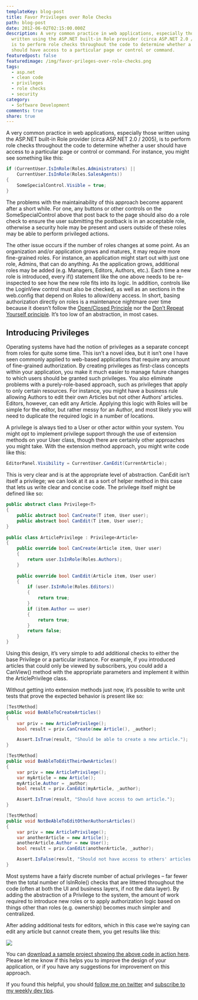 ```yaml
---
templateKey: blog-post
title: Favor Privileges over Role Checks
path: blog-post
date: 2012-06-02T02:15:00.000Z
description: A very common practice in web applications, especially those
  written using the ASP.NET built-in Role provider (circa ASP.NET 2.0 / 2005),
  is to perform role checks throughout the code to determine whether a user
  should have access to a particular page or control or command.
featuredpost: false
featuredimage: /img/favor-prileges-over-role-checks.png
tags:
  - asp.net
  - clean code
  - privileges
  - role checks
  - security
category:
  - Software Development
comments: true
share: true
---
```

A very common practice in web applications, especially those written using the ASP.NET built-in Role provider (circa ASP.NET 2.0 / 2005), is to perform role checks throughout the code to determine whether a user should have access to a particular page or control or command. For instance, you might see something like this:

```csharp
if (CurrentUser.IsInRole(Roles.Administrators) ||
    CurrentUser.IsInRole(Roles.SalesAgents))
{
    SomeSpecialControl.Visible = true;
}
```

The problems with the maintainability of this approach become apparent after a short while. For one, any buttons or other controls on the SomeSpecialControl above that post back to the page should also do a role check to ensure the user submitting the postback is in an acceptable role, otherwise a security hole may be present and users outside of these roles may be able to perform privileged actions.

The other issue occurs if the number of roles changes at some point. As an organization and/or application grows and matures, it may require more fine-grained roles. For instance, an application might start out with just one role, Admins, that can do anything. As the application grows, additional roles may be added (e.g. Managers, Editors, Authors, etc.). Each time a new role is introduced, every if() statement like the one above needs to be re-inspected to see how the new role fits into its logic. In addition, controls like the LoginView control must also be checked, as well as an <location> sections in the web.config that depend on Roles to allow/deny access. In short, basing authorization directly on roles is a maintenance nightmare over time because it doesn’t follow the [Open/Closed Principle](http://www.pluralsight-training.net/microsoft/olt/course/toc.aspx?n=principles-oo-design) nor the [Don’t Repeat Yourself principle](https://ardalis.com/don-rsquo-t-repeat-yourself). It’s too low of an abstraction, in most cases.

## Introducing Privileges

Operating systems have had the notion of privileges as a separate concept from roles for quite some time. This isn’t a novel idea, but it isn’t one I have seen commonly applied to web-based applications that require any amount of fine-grained authorization. By creating privileges as first-class concepts within your application, you make it much easier to manage future changes to which users should be granted such privileges. You also eliminate problems with a purely-role-based approach, such as privileges that apply to only certain resources. For instance, you might have a business rule allowing Authors to edit their own Articles but not other Authors’ articles. Editors, however, can edit any Article. Applying this logic with Roles will be simple for the editor, but rather messy for an Author, and most likely you will need to duplicate the required logic in a number of locations.

A privilege is always tied to a User or other actor within your system. You might opt to implement privilege support through the use of extension methods on your User class, though there are certainly other approaches you might take. With the extension method approach, you might write code like this:

```csharp
EditorPanel.Visibility = CurrentUser.CanEdit(CurrentArticle);
```

This is very clear and is at the appropriate level of abstraction. CanEdit isn’t itself a privilege; we can look at it as a sort of helper method in this case that lets us write clear and concise code. The privilege itself might be defined like so:

```csharp
public abstract class Privilege<T>
{
    public abstract bool CanCreate(T item, User user);
    public abstract bool CanEdit(T item, User user);
}
 
public class ArticlePrivilege : Privilege<Article>
{
    public override bool CanCreate(Article item, User user)
    {
        return user.IsInRole(Roles.Authors);
    }
 
    public override bool CanEdit(Article item, User user)
    {
        if (user.IsInRole(Roles.Editors))
        {
            return true;
        }
        if (item.Author == user)
        {
            return true;
        }
        return false;
    }
}
```

Using this design, it’s very simple to add additional checks to either the base Privilege<T> or a particular instance. For example, if you introduced articles that could only be viewed by subscribers, you could add a CanView() method with the appropriate parameters and implement it within the ArticlePrivilege class.

Without getting into extension methods just now, it’s possible to write unit tests that prove the expected behavior is present like so:

```csharp
[TestMethod]
public void BeAbleToCreateArticles()
{
    var priv = new ArticlePrivilege();
    bool result = priv.CanCreate(new Article(), _author);

    Assert.IsTrue(result, "Should be able to create a new article.");
}

[TestMethod]
public void BeAbleToEditTheirOwnArticles()
{
    var priv = new ArticlePrivilege();
    var myArticle = new Article();
    myArticle.Author = _author;
    bool result = priv.CanEdit(myArticle, _author);

    Assert.IsTrue(result, "Should have access to own article.");
}

[TestMethod]
public void NotBeAbleToEditOtherAuthorsArticles()
{
    var priv = new ArticlePrivilege();
    var anotherArticle = new Article();
    anotherArticle.Author = new User();
    bool result = priv.CanEdit(anotherArticle, _author);

    Assert.IsFalse(result, "Should not have access to others' articles.");
}
```

Most systems have a fairly discrete number of actual privileges – far fewer then the total number of IsInRole() checks that are littered throughout the code (often at both the UI and business layers, if not the data layer). By adding the abstraction of a Privilege to the system, the amount of work required to introduce new roles or to apply authorization logic based on things other than roles (e.g. ownership) becomes much simpler and centralized.

After adding additional tests for editors, which in this case we’re saying can edit any article but cannot create them, you get results like this:

![](/img/session-1.png)

You can [download a sample project showing the above code in action here](http://stevesmithblog.s3.amazonaws.com/Privileges.zip). Please let me know if this helps you to improve the design of your application, or if you have any suggestions for improvement on this approach.

If you found this helpful, you should [follow me on twitter](https://twitter.com/ardalis) and [subscribe to my weekly dev tips](https://ardalis.com/tips).
